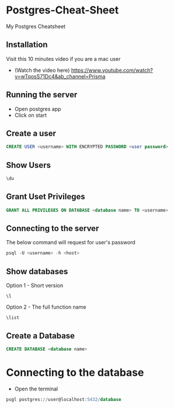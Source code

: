# Postgres-Cheat-Sheet
My Postgres Cheatsheet


## Installation
Visit this 10 minutes video if you are a mac user
 - (Watch the video here) https://www.youtube.com/watch?v=wTqosS71Dc4&ab_channel=Prisma

## Running the server
- Open postgres app
- Click on start

## Create a user
```sql
CREATE USER <username> WITH ENCRYPTED PASSWORD <user password>
```

## Show Users
```sql
\du
```

## Grant Uset Privileges
```sql
GRANT ALL PRIVILEGES ON DATABASE <database name> TO <username>
```

## Connecting to the server
The below command will request for user's password
```sql
psql -U <username> -h <host>
```

## Show databases
Option 1 - Short version
```psql
\l
```

Option 2 - The full function name
```psql
\list
```

## Create a Database
```sql
CREATE DATABASE <database name>
```

# Connecting to the database
- Open the terminal
```sql
psgl postgres://user@localhost:5432/database
```


